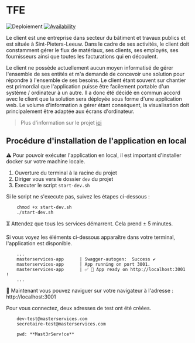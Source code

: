 # TFE

![Deploiement](https://github.com/ikramjaujate/TFE/workflows/Deploiment/badge.svg?branch=develop)
[![Availability](https://img.shields.io/uptimerobot/ratio/7/m790827699-ff82f96e57e5f1f1f8ef2461)](https://stats.uptimerobot.com/rNpLgcrN2N) 


Le client est une entreprise dans secteur du bâtiment et travaux publics et est située à Sint-Pieters-Leeuw. Dans le cadre de ses activités, le client doit constamment gérer le flux de matériaux, ses clients, ses employés, ses fournisseurs ainsi que toutes les facturations qui en découlent.

Le client ne possède actuellement aucun moyen informatisé de gérer l'ensemble de ses entités et m'a demandé de concevoir une solution pour répondre à l'ensemble de ses besoins. Le client étant souvent sur chantier est primordial que l'application puisse être facilement portable d'un système / ordinateur à un autre. Il a donc été décidé en commun accord avec le client que la solution sera déployée sous forme d'une application web. Le volume d'information a gérer étant conséquent, la visualisation doit principalement être adaptée aux écrans d'ordinateur.

> Plus d'information sur le projet [ici](https://github.com/ikramjaujate/TFE/wiki/Description-du-projet)

## Procédure d'installation de l'application en local

⚠️ Pour pouvoir exécuter l'application en local, il est important d'installer docker sur votre machine locale.

1. Ouverture du terminal à la racine du projet
2. Diriger vous vers le dossier `dev` du projet
3. Executer le script `start-dev.sh`

Si le script ne s'execute pas, suivez les étapes ci-dessous :
```
    chmod +x start-dev.sh
    ./start-dev.sh
```

⏳ Attendez que tous les services démarrent. Cela prend ± 5 minutes.

Si vous voyez les éléments ci-dessous apparaître dans votre terminal, l'application est disponible. 

```
    ...
    masterservices-app      | Swagger-autogen:  Success ✔ 
    masterservices-app      | App running on port 3001.
    masterservices-app      | ✅ 💃 App ready on http://localhost:3001 !
    ...
```

🚀 Maintenant vous pouvez naviguer sur votre navigateur à l'adresse : http://localhost:3001

Pour vous connectez, deux adresses de test ont été créées.

```
    dev-test@masterservices.com
    secretaire-test@masterservices.com

    pwd: **Mast3rServ!ce**
```


